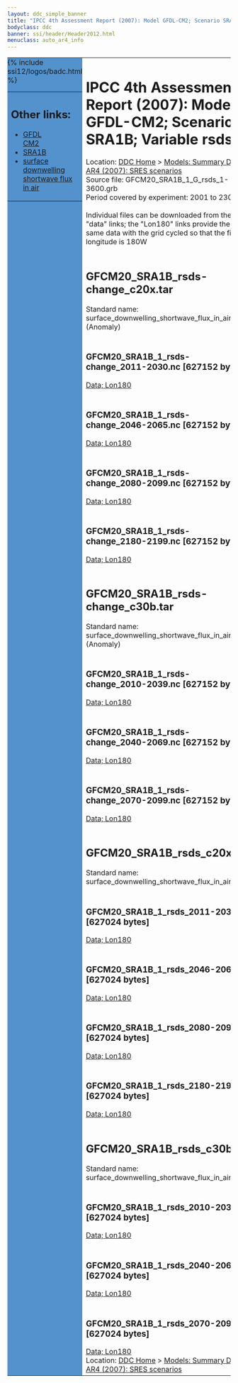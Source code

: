 ```yaml
---
layout: ddc_simple_banner
title: "IPCC 4th Assessment Report (2007): Model GFDL-CM2; Scenario SRA1B; Variable rsds"
bodyclass: ddc
banner: ssi/header/Header2012.html
menuclass: auto_ar4_info
---
```



<table width="100%" border="0" cellspacing="0" cellpadding="0" style="border-collapse: collapse;">
<tr style="margin:0;padding:0;border:0;">
<td style="margin:0;padding:0;border:0;height:1pt;width:150pt;background:#5492CD;" valign="top" >

<div id="lh-col2" class="auto_ar4_info">
<table class="menumain" bgcolor="#5492CD" cellspacing="0" width="100%" border="0">
<tr><td>
<h2> Other links:</h2>
<ul>
<li><a href="/auto/ar4/model-GFDL-CM2.html">GFDL<br/>CM2</a></li>
<li><a href="/auto/ar4/scenario-SRA1B.html">SRA1B</a></li>
<li><a href="/auto/ar4/var-surface_downwelling_shortwave_flux_in_air.html">surface downwelling<br/> shortwave flux in air</a></li>
</ul>
</td></tr>
{% include ssi12/logos/badc.html %}
</table>
</div>
</td>
<td><h1>IPCC 4th Assessment Report (2007): Model GFDL-CM2; Scenario SRA1B; Variable rsds</h1>

<!-- Breadcrumb1 -->
<div id="breadcrumb1" align="left">
Location: <a href="/index.html">DDC Home</a> > <a href="/sim/gcm_clim/">Models: Summary Data</a>
> <a href="/sim/gcm_clim/SRES_AR4/index.html">AR4 (2007): SRES scenarios</a>
</div>
<!-- End of Breadcrumb1 -->Source file: GFCM20_SRA1B_1_G_rsds_1-3600.grb
<br/>
Period covered by experiment: 2001 to 2300<br/>
<br/>Individual files can be downloaded from the "data" links; the "Lon180" links provide the same data
         with the grid cycled so that the first longitude is 180W<br/>
<br/><h2>GFCM20_SRA1B_rsds-change_c20x.tar</h2>
Standard name: surface_downwelling_shortwave_flux_in_air (Anomaly)<br>
<br/><h3>GFCM20_SRA1B_1_rsds-change_2011-2030.nc [627152 bytes]</h3>
<a href="http://apps.ipcc-data.org/cgi-bin/downl/ar4_nc/rsds/GFCM20_SRA1B_1_rsds-change_2011-2030.nc">Data; </a><a href="http://apps.ipcc-data.org/cgi-bin/downl/ar4_nc/rsds/GFCM20_SRA1B_1_rsds-change_2011-2030.cyto180.nc"> Lon180</a><br/>
<br/><h3>GFCM20_SRA1B_1_rsds-change_2046-2065.nc [627152 bytes]</h3>
<a href="http://apps.ipcc-data.org/cgi-bin/downl/ar4_nc/rsds/GFCM20_SRA1B_1_rsds-change_2046-2065.nc">Data; </a><a href="http://apps.ipcc-data.org/cgi-bin/downl/ar4_nc/rsds/GFCM20_SRA1B_1_rsds-change_2046-2065.cyto180.nc"> Lon180</a><br/>
<br/><h3>GFCM20_SRA1B_1_rsds-change_2080-2099.nc [627152 bytes]</h3>
<a href="http://apps.ipcc-data.org/cgi-bin/downl/ar4_nc/rsds/GFCM20_SRA1B_1_rsds-change_2080-2099.nc">Data; </a><a href="http://apps.ipcc-data.org/cgi-bin/downl/ar4_nc/rsds/GFCM20_SRA1B_1_rsds-change_2080-2099.cyto180.nc"> Lon180</a><br/>
<br/><h3>GFCM20_SRA1B_1_rsds-change_2180-2199.nc [627152 bytes]</h3>
<a href="http://apps.ipcc-data.org/cgi-bin/downl/ar4_nc/rsds/GFCM20_SRA1B_1_rsds-change_2180-2199.nc">Data; </a><a href="http://apps.ipcc-data.org/cgi-bin/downl/ar4_nc/rsds/GFCM20_SRA1B_1_rsds-change_2180-2199.cyto180.nc"> Lon180</a><br/>
<br/><h2>GFCM20_SRA1B_rsds-change_c30b.tar</h2>
Standard name: surface_downwelling_shortwave_flux_in_air (Anomaly)<br>
<br/><h3>GFCM20_SRA1B_1_rsds-change_2010-2039.nc [627152 bytes]</h3>
<a href="http://apps.ipcc-data.org/cgi-bin/downl/ar4_nc/rsds/GFCM20_SRA1B_1_rsds-change_2010-2039.nc">Data; </a><a href="http://apps.ipcc-data.org/cgi-bin/downl/ar4_nc/rsds/GFCM20_SRA1B_1_rsds-change_2010-2039.cyto180.nc"> Lon180</a><br/>
<br/><h3>GFCM20_SRA1B_1_rsds-change_2040-2069.nc [627152 bytes]</h3>
<a href="http://apps.ipcc-data.org/cgi-bin/downl/ar4_nc/rsds/GFCM20_SRA1B_1_rsds-change_2040-2069.nc">Data; </a><a href="http://apps.ipcc-data.org/cgi-bin/downl/ar4_nc/rsds/GFCM20_SRA1B_1_rsds-change_2040-2069.cyto180.nc"> Lon180</a><br/>
<br/><h3>GFCM20_SRA1B_1_rsds-change_2070-2099.nc [627152 bytes]</h3>
<a href="http://apps.ipcc-data.org/cgi-bin/downl/ar4_nc/rsds/GFCM20_SRA1B_1_rsds-change_2070-2099.nc">Data; </a><a href="http://apps.ipcc-data.org/cgi-bin/downl/ar4_nc/rsds/GFCM20_SRA1B_1_rsds-change_2070-2099.cyto180.nc"> Lon180</a><br/>
<br/><h2>GFCM20_SRA1B_rsds_c20x.tar</h2>
Standard name: surface_downwelling_shortwave_flux_in_air<br>
<br/><h3>GFCM20_SRA1B_1_rsds_2011-2030.nc [627024 bytes]</h3>
<a href="http://apps.ipcc-data.org/cgi-bin/downl/ar4_nc/rsds/GFCM20_SRA1B_1_rsds_2011-2030.nc">Data; </a><a href="http://apps.ipcc-data.org/cgi-bin/downl/ar4_nc/rsds/GFCM20_SRA1B_1_rsds_2011-2030.cyto180.nc"> Lon180</a><br/>
<br/><h3>GFCM20_SRA1B_1_rsds_2046-2065.nc [627024 bytes]</h3>
<a href="http://apps.ipcc-data.org/cgi-bin/downl/ar4_nc/rsds/GFCM20_SRA1B_1_rsds_2046-2065.nc">Data; </a><a href="http://apps.ipcc-data.org/cgi-bin/downl/ar4_nc/rsds/GFCM20_SRA1B_1_rsds_2046-2065.cyto180.nc"> Lon180</a><br/>
<br/><h3>GFCM20_SRA1B_1_rsds_2080-2099.nc [627024 bytes]</h3>
<a href="http://apps.ipcc-data.org/cgi-bin/downl/ar4_nc/rsds/GFCM20_SRA1B_1_rsds_2080-2099.nc">Data; </a><a href="http://apps.ipcc-data.org/cgi-bin/downl/ar4_nc/rsds/GFCM20_SRA1B_1_rsds_2080-2099.cyto180.nc"> Lon180</a><br/>
<br/><h3>GFCM20_SRA1B_1_rsds_2180-2199.nc [627024 bytes]</h3>
<a href="http://apps.ipcc-data.org/cgi-bin/downl/ar4_nc/rsds/GFCM20_SRA1B_1_rsds_2180-2199.nc">Data; </a><a href="http://apps.ipcc-data.org/cgi-bin/downl/ar4_nc/rsds/GFCM20_SRA1B_1_rsds_2180-2199.cyto180.nc"> Lon180</a><br/>
<br/><h2>GFCM20_SRA1B_rsds_c30b.tar</h2>
Standard name: surface_downwelling_shortwave_flux_in_air<br>
<br/><h3>GFCM20_SRA1B_1_rsds_2010-2039.nc [627024 bytes]</h3>
<a href="http://apps.ipcc-data.org/cgi-bin/downl/ar4_nc/rsds/GFCM20_SRA1B_1_rsds_2010-2039.nc">Data; </a><a href="http://apps.ipcc-data.org/cgi-bin/downl/ar4_nc/rsds/GFCM20_SRA1B_1_rsds_2010-2039.cyto180.nc"> Lon180</a><br/>
<br/><h3>GFCM20_SRA1B_1_rsds_2040-2069.nc [627024 bytes]</h3>
<a href="http://apps.ipcc-data.org/cgi-bin/downl/ar4_nc/rsds/GFCM20_SRA1B_1_rsds_2040-2069.nc">Data; </a><a href="http://apps.ipcc-data.org/cgi-bin/downl/ar4_nc/rsds/GFCM20_SRA1B_1_rsds_2040-2069.cyto180.nc"> Lon180</a><br/>
<br/><h3>GFCM20_SRA1B_1_rsds_2070-2099.nc [627024 bytes]</h3>
<a href="http://apps.ipcc-data.org/cgi-bin/downl/ar4_nc/rsds/GFCM20_SRA1B_1_rsds_2070-2099.nc">Data; </a><a href="http://apps.ipcc-data.org/cgi-bin/downl/ar4_nc/rsds/GFCM20_SRA1B_1_rsds_2070-2099.cyto180.nc"> Lon180</a><br/>
<!-- Breadcrumb2 -->
<div id="breadcrumb2" align="left">
Location: <a href="/index.html">DDC Home</a> > <a href="/sim/gcm_clim/">Models: Summary Data</a>
> <a href="/sim/gcm_clim/SRES_AR4/index.html">AR4 (2007): SRES scenarios</a>
</div>
<!-- End of Breadcrumb2 --></td></tr></table>
